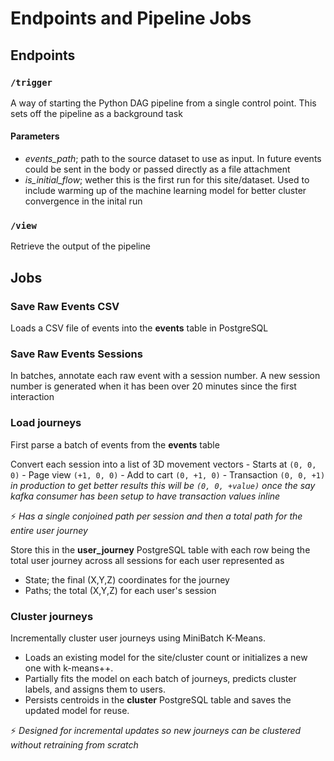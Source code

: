 # Endpoints and Pipeline Jobs

## Endpoints

### `/trigger`

A way of starting the Python DAG pipeline from a single control point. This sets off the pipeline as a background task

#### Parameters

- _events_path_; path to the source dataset to use as input. In future events could be sent in the body or passed directly as a file attachment
- _is_initial_flow_; wether this is the first run for this site/dataset. Used to include warming up of the machine learning model for better cluster convergence in the inital run

### `/view`

Retrieve the output of the pipeline

## Jobs

### Save Raw Events CSV

Loads a CSV file of events into the **events** table in PostgreSQL

### Save Raw Events Sessions

In batches, annotate each raw event with a session number. A new session number is generated when it has been over 20 minutes since the first interaction

### Load journeys

First parse a batch of events from the **events** table

Convert each session into a list of 3D movement vectors
	- Starts at `(0, 0, 0)`
	- Page view `(+1, 0, 0)`
	- Add to cart `(0, +1, 0)`
	- Transaction `(0, 0, +1)` _in production to get better results this will be `(0, 0, +value)` once the say kafka consumer has been setup to have transaction values inline_

⚡ _Has a single conjoined path per session and then a total path for the entire user journey_

Store this in the **user_journey** PostgreSQL table with each row being the total user journey across all sessions for each user represented as
- State; the final (X,Y,Z) coordinates for the journey
- Paths; the total (X,Y,Z) for each user's session

### Cluster journeys

Incrementally cluster user journeys using MiniBatch K-Means.

- Loads an existing model for the site/cluster count or initializes a new one with k-means++.
- Partially fits the model on each batch of journeys, predicts cluster labels, and assigns them to users.
- Persists centroids in the **cluster** PostgreSQL table and saves the updated model for reuse.

⚡ _Designed for incremental updates so new journeys can be clustered without retraining from scratch_
